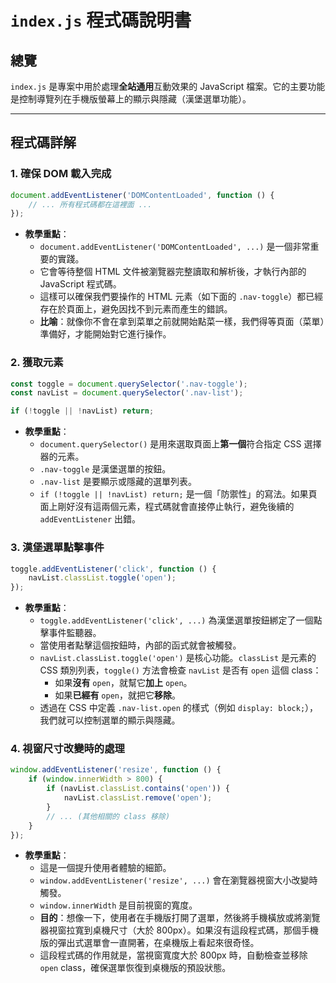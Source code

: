 # `index.js` 程式碼說明書

## 總覽

`index.js` 是專案中用於處理**全站通用**互動效果的 JavaScript 檔案。它的主要功能是控制導覽列在手機版螢幕上的顯示與隱藏（漢堡選單功能）。

---

## 程式碼詳解

### 1. 確保 DOM 載入完成

```javascript
document.addEventListener('DOMContentLoaded', function () {
    // ... 所有程式碼都在這裡面 ...
});
```

- **教學重點**：
    - `document.addEventListener('DOMContentLoaded', ...)` 是一個非常重要的實踐。
    - 它會等待整個 HTML 文件被瀏覽器完整讀取和解析後，才執行內部的 JavaScript 程式碼。
    - 這樣可以確保我們要操作的 HTML 元素（如下面的 `.nav-toggle`）都已經存在於頁面上，避免因找不到元素而產生的錯誤。
    - **比喻**：就像你不會在拿到菜單之前就開始點菜一樣，我們得等頁面（菜單）準備好，才能開始對它進行操作。

### 2. 獲取元素

```javascript
const toggle = document.querySelector('.nav-toggle');
const navList = document.querySelector('.nav-list');

if (!toggle || !navList) return;
```

- **教學重點**：
    - `document.querySelector()` 是用來選取頁面上**第一個**符合指定 CSS 選擇器的元素。
    - `.nav-toggle` 是漢堡選單的按鈕。
    - `.nav-list` 是要顯示或隱藏的選單列表。
    - `if (!toggle || !navList) return;` 是一個「防禦性」的寫法。如果頁面上剛好沒有這兩個元素，程式碼就會直接停止執行，避免後續的 `addEventListener` 出錯。

### 3. 漢堡選單點擊事件

```javascript
toggle.addEventListener('click', function () {
    navList.classList.toggle('open');
});
```

- **教學重點**：
    - `toggle.addEventListener('click', ...)` 為漢堡選單按鈕綁定了一個點擊事件監聽器。
    - 當使用者點擊這個按鈕時，內部的函式就會被觸發。
    - `navList.classList.toggle('open')` 是核心功能。`classList` 是元素的 CSS 類別列表，`toggle()` 方法會檢查 `navList` 是否有 `open` 這個 class：
        - 如果**沒有** `open`，就幫它**加上** `open`。
        - 如果**已經有** `open`，就把它**移除**。
    - 透過在 CSS 中定義 `.nav-list.open` 的樣式（例如 `display: block;`），我們就可以控制選單的顯示與隱藏。

### 4. 視窗尺寸改變時的處理

```javascript
window.addEventListener('resize', function () {
    if (window.innerWidth > 800) {
        if (navList.classList.contains('open')) {
            navList.classList.remove('open');
        }
        // ... (其他相關的 class 移除)
    }
});
```

- **教學重點**：
    - 這是一個提升使用者體驗的細節。
    - `window.addEventListener('resize', ...)` 會在瀏覽器視窗大小改變時觸發。
    - `window.innerWidth` 是目前視窗的寬度。
    - **目的**：想像一下，使用者在手機版打開了選單，然後將手機橫放或將瀏覽器視窗拉寬到桌機尺寸（大於 800px）。如果沒有這段程式碼，那個手機版的彈出式選單會一直開著，在桌機版上看起來很奇怪。
    - 這段程式碼的作用就是，當視窗寬度大於 800px 時，自動檢查並移除 `open` class，確保選單恢復到桌機版的預設狀態。
